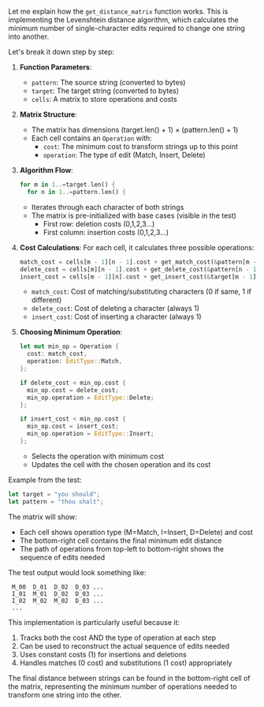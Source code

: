 Let me explain how the `get_distance_matrix` function works. This is implementing the Levenshtein distance algorithm, which calculates the minimum number of single-character edits required to change one string into another.

Let's break it down step by step:

1. **Function Parameters**:
   - `pattern`: The source string (converted to bytes)
   - `target`: The target string (converted to bytes)
   - `cells`: A matrix to store operations and costs

2. **Matrix Structure**:
   - The matrix has dimensions (target.len() + 1) × (pattern.len() + 1)
   - Each cell contains an `Operation` with:
     - `cost`: The minimum cost to transform strings up to this point
     - `operation`: The type of edit (Match, Insert, Delete)

3. **Algorithm Flow**:
   ```rust
   for m in 1..=target.len() {
     for n in 1..=pattern.len() {
   ```
   - Iterates through each character of both strings
   - The matrix is pre-initialized with base cases (visible in the test)
     - First row: deletion costs (0,1,2,3...)
     - First column: insertion costs (0,1,2,3...)

4. **Cost Calculations**:
   For each cell, it calculates three possible operations:
   ```rust
   match_cost = cells[m - 1][n - 1].cost + get_match_cost(&pattern[m - 1], &target[n - 1]);
   delete_cost = cells[m][n - 1].cost + get_delete_cost(&pattern[n - 1]);
   insert_cost = cells[m - 1][n].cost + get_insert_cost(&target[m - 1]);
   ```
   - `match_cost`: Cost of matching/substituting characters (0 if same, 1 if different)
   - `delete_cost`: Cost of deleting a character (always 1)
   - `insert_cost`: Cost of inserting a character (always 1)

5. **Choosing Minimum Operation**:
   ```rust
   let mut min_op = Operation {
     cost: match_cost,
     operation: EditType::Match,
   };

   if delete_cost < min_op.cost {
     min_op.cost = delete_cost;
     min_op.operation = EditType::Delete;
   };

   if insert_cost < min_op.cost {
     min_op.cost = insert_cost;
     min_op.operation = EditType::Insert;
   };
   ```
   - Selects the operation with minimum cost
   - Updates the cell with the chosen operation and its cost

Example from the test:
```rust
let target = "you should";
let pattern = "thou shalt";
```

The matrix will show:
- Each cell shows operation type (M=Match, I=Insert, D=Delete) and cost
- The bottom-right cell contains the final minimum edit distance
- The path of operations from top-left to bottom-right shows the sequence of edits needed

The test output would look something like:
```
 M_00  D_01  D_02  D_03 ...
 I_01  M_01  D_02  D_03 ...
 I_02  M_02  M_02  D_03 ...
 ...
```

This implementation is particularly useful because it:
1. Tracks both the cost AND the type of operation at each step
2. Can be used to reconstruct the actual sequence of edits needed
3. Uses constant costs (1) for insertions and deletions
4. Handles matches (0 cost) and substitutions (1 cost) appropriately

The final distance between strings can be found in the bottom-right cell of the matrix, representing the minimum number of operations needed to transform one string into the other.

